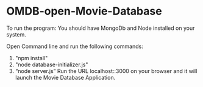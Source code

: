 # OMDB-open-Movie-Database

To run the program: 
You should have MongoDb and Node installed on your system.
	
Open Command line and run the following commands:
1) "npm install"
2) "node database-initializer.js"
3) “node server.js”
Run the URL localhost::3000 on your browser and it will launch the Movie Database Application.
